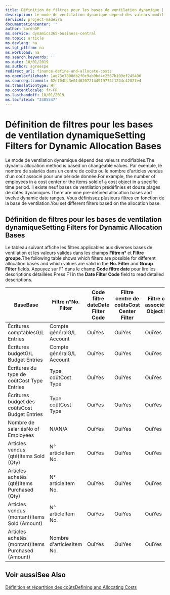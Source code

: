 ```yaml
---
title: Définition de filtres pour les bases de ventilation dynamique | Microsoft Docs
description: Le mode de ventilation dynamique dépend des valeurs modifiables. Par exemple, le nombre de salariés dans un centre de coûts ou le nombre d'articles vendus d'un coût associé pour une période donnée. Il existe neuf bases de ventilation prédéfinies et douze plages de dates dynamiques. Vous définissez plusieurs filtres en fonction de la base de ventilation.
services: project-madeira
documentationcenter: ''
author: SorenGP
ms.service: dynamics365-business-central
ms.topic: article
ms.devlang: na
ms.tgt_pltfrm: na
ms.workload: na
ms.search.keywords: ''
ms.date: 10/01/2019
ms.author: sgroespe
redirect_url: finance-define-and-allocate-costs
ms.openlocfilehash: 1ae73e7808db2f0c9ab9bd4c2567b109ef245490
ms.sourcegitcommit: 02e704bc3e01d62072144919774f1244c42827e4
ms.translationtype: HT
ms.contentlocale: fr-FR
ms.lasthandoff: 10/01/2019
ms.locfileid: "2305547"
---
```

# <a name="setting-filters-for-dynamic-allocation-bases"></a><span data-ttu-id="eaf25-106">Définition de filtres pour les bases de ventilation dynamique</span><span class="sxs-lookup"><span data-stu-id="eaf25-106">Setting Filters for Dynamic Allocation Bases</span></span>
<span data-ttu-id="eaf25-107">Le mode de ventilation dynamique dépend des valeurs modifiables.</span><span class="sxs-lookup"><span data-stu-id="eaf25-107">The dynamic allocation method is based on changeable values.</span></span> <span data-ttu-id="eaf25-108">Par exemple, le nombre de salariés dans un centre de coûts ou le nombre d'articles vendus d'un coût associé pour une période donnée.</span><span class="sxs-lookup"><span data-stu-id="eaf25-108">For example, the number of employees in a cost center or the items sold of a cost object in a specific time period.</span></span> <span data-ttu-id="eaf25-109">Il existe neuf bases de ventilation prédéfinies et douze plages de dates dynamiques.</span><span class="sxs-lookup"><span data-stu-id="eaf25-109">There are nine pre-defined allocation bases and twelve dynamic date ranges.</span></span> <span data-ttu-id="eaf25-110">Vous définissez plusieurs filtres en fonction de la base de ventilation.</span><span class="sxs-lookup"><span data-stu-id="eaf25-110">You set different filters based on the allocation base.</span></span>  

## <a name="setting-filters-for-dynamic-allocation-bases"></a><span data-ttu-id="eaf25-111">Définition de filtres pour les bases de ventilation dynamique</span><span class="sxs-lookup"><span data-stu-id="eaf25-111">Setting Filters for Dynamic Allocation Bases</span></span>  
 <span data-ttu-id="eaf25-112">Le tableau suivant affiche les filtres applicables aux diverses bases de ventilation et les valeurs valides dans les champs **Filtre n°** et **Filtre groupe**.</span><span class="sxs-lookup"><span data-stu-id="eaf25-112">The following table shows which filters are possible for different allocation bases and which values are valid in the **No. Filter** and **Group Filter** fields.</span></span> <span data-ttu-id="eaf25-113">Appuyez sur F1 dans le champ **Code filtre date** pour lire les descriptions détaillées.</span><span class="sxs-lookup"><span data-stu-id="eaf25-113">Press F1 in the **Date Filter Code** field to read detailed descriptions.</span></span>  

|<span data-ttu-id="eaf25-114">**Base**</span><span class="sxs-lookup"><span data-stu-id="eaf25-114">**Base**</span></span>|<span data-ttu-id="eaf25-115">**Filtre n°**</span><span class="sxs-lookup"><span data-stu-id="eaf25-115">**No. Filter**</span></span>|<span data-ttu-id="eaf25-116">**Code filtre date**</span><span class="sxs-lookup"><span data-stu-id="eaf25-116">**Date Filter Code**</span></span>|<span data-ttu-id="eaf25-117">**Filtre centre de coûts**</span><span class="sxs-lookup"><span data-stu-id="eaf25-117">**Cost Center Filter**</span></span>|<span data-ttu-id="eaf25-118">**Filtre coûts associés**</span><span class="sxs-lookup"><span data-stu-id="eaf25-118">**Cost Object Filter**</span></span>|<span data-ttu-id="eaf25-119">**Filtre groupe**</span><span class="sxs-lookup"><span data-stu-id="eaf25-119">**Group Filter**</span></span>|  
|--------------|----------------------------------------|----------------------------------------------|------------------------------------------------|------------------------------------------------|------------------------------------------|  
|<span data-ttu-id="eaf25-120">Écritures comptables</span><span class="sxs-lookup"><span data-stu-id="eaf25-120">G/L Entries</span></span>|<span data-ttu-id="eaf25-121">Compte général</span><span class="sxs-lookup"><span data-stu-id="eaf25-121">G/L Account</span></span>|<span data-ttu-id="eaf25-122">Oui</span><span class="sxs-lookup"><span data-stu-id="eaf25-122">Yes</span></span>|<span data-ttu-id="eaf25-123">Oui</span><span class="sxs-lookup"><span data-stu-id="eaf25-123">Yes</span></span>|<span data-ttu-id="eaf25-124">Oui</span><span class="sxs-lookup"><span data-stu-id="eaf25-124">Yes</span></span>|<span data-ttu-id="eaf25-125">N/A</span><span class="sxs-lookup"><span data-stu-id="eaf25-125">N/A</span></span>|  
|<span data-ttu-id="eaf25-126">Écritures budget</span><span class="sxs-lookup"><span data-stu-id="eaf25-126">G/L Budget Entries</span></span>|<span data-ttu-id="eaf25-127">Compte général</span><span class="sxs-lookup"><span data-stu-id="eaf25-127">G/L Account</span></span>|<span data-ttu-id="eaf25-128">Oui</span><span class="sxs-lookup"><span data-stu-id="eaf25-128">Yes</span></span>|<span data-ttu-id="eaf25-129">Oui</span><span class="sxs-lookup"><span data-stu-id="eaf25-129">Yes</span></span>|<span data-ttu-id="eaf25-130">Oui</span><span class="sxs-lookup"><span data-stu-id="eaf25-130">Yes</span></span>|<span data-ttu-id="eaf25-131">Nom budget comptable</span><span class="sxs-lookup"><span data-stu-id="eaf25-131">G/L Budget Name</span></span>|  
|<span data-ttu-id="eaf25-132">Écritures du type de coût</span><span class="sxs-lookup"><span data-stu-id="eaf25-132">Cost Type Entries</span></span>|<span data-ttu-id="eaf25-133">Type coût</span><span class="sxs-lookup"><span data-stu-id="eaf25-133">Cost Type</span></span>|<span data-ttu-id="eaf25-134">Oui</span><span class="sxs-lookup"><span data-stu-id="eaf25-134">Yes</span></span>|<span data-ttu-id="eaf25-135">Oui</span><span class="sxs-lookup"><span data-stu-id="eaf25-135">Yes</span></span>|<span data-ttu-id="eaf25-136">Oui</span><span class="sxs-lookup"><span data-stu-id="eaf25-136">Yes</span></span>|<span data-ttu-id="eaf25-137">N/A</span><span class="sxs-lookup"><span data-stu-id="eaf25-137">N/A</span></span>|  
|<span data-ttu-id="eaf25-138">Écritures budget des coûts</span><span class="sxs-lookup"><span data-stu-id="eaf25-138">Cost Budget Entries</span></span>|<span data-ttu-id="eaf25-139">Type coût</span><span class="sxs-lookup"><span data-stu-id="eaf25-139">Cost Type</span></span>|<span data-ttu-id="eaf25-140">Oui</span><span class="sxs-lookup"><span data-stu-id="eaf25-140">Yes</span></span>|<span data-ttu-id="eaf25-141">Oui</span><span class="sxs-lookup"><span data-stu-id="eaf25-141">Yes</span></span>|<span data-ttu-id="eaf25-142">Oui</span><span class="sxs-lookup"><span data-stu-id="eaf25-142">Yes</span></span>|<span data-ttu-id="eaf25-143">Nom du budget</span><span class="sxs-lookup"><span data-stu-id="eaf25-143">Budget Name</span></span>|  
|<span data-ttu-id="eaf25-144">Nombre de salariés</span><span class="sxs-lookup"><span data-stu-id="eaf25-144">No of Employees</span></span>|<span data-ttu-id="eaf25-145">N/A</span><span class="sxs-lookup"><span data-stu-id="eaf25-145">N/A</span></span>|<span data-ttu-id="eaf25-146">Oui</span><span class="sxs-lookup"><span data-stu-id="eaf25-146">Yes</span></span>|<span data-ttu-id="eaf25-147">Oui</span><span class="sxs-lookup"><span data-stu-id="eaf25-147">Yes</span></span>|<span data-ttu-id="eaf25-148">Oui</span><span class="sxs-lookup"><span data-stu-id="eaf25-148">Yes</span></span>|<span data-ttu-id="eaf25-149">N/A</span><span class="sxs-lookup"><span data-stu-id="eaf25-149">N/A</span></span>|  
|<span data-ttu-id="eaf25-150">Articles vendus (qté)</span><span class="sxs-lookup"><span data-stu-id="eaf25-150">Items Sold (Qty)</span></span>|<span data-ttu-id="eaf25-151">N° article</span><span class="sxs-lookup"><span data-stu-id="eaf25-151">Item No.</span></span>|<span data-ttu-id="eaf25-152">Oui</span><span class="sxs-lookup"><span data-stu-id="eaf25-152">Yes</span></span>|<span data-ttu-id="eaf25-153">Oui</span><span class="sxs-lookup"><span data-stu-id="eaf25-153">Yes</span></span>|<span data-ttu-id="eaf25-154">Oui</span><span class="sxs-lookup"><span data-stu-id="eaf25-154">Yes</span></span>|<span data-ttu-id="eaf25-155">Groupe compta. stock</span><span class="sxs-lookup"><span data-stu-id="eaf25-155">Inventory Posting Group</span></span>|  
|<span data-ttu-id="eaf25-156">Articles achetés (qté)</span><span class="sxs-lookup"><span data-stu-id="eaf25-156">Items Purchased (Qty)</span></span>|<span data-ttu-id="eaf25-157">N° article</span><span class="sxs-lookup"><span data-stu-id="eaf25-157">Item No.</span></span>|<span data-ttu-id="eaf25-158">Oui</span><span class="sxs-lookup"><span data-stu-id="eaf25-158">Yes</span></span>|<span data-ttu-id="eaf25-159">Oui</span><span class="sxs-lookup"><span data-stu-id="eaf25-159">Yes</span></span>|<span data-ttu-id="eaf25-160">Oui</span><span class="sxs-lookup"><span data-stu-id="eaf25-160">Yes</span></span>|<span data-ttu-id="eaf25-161">Groupe compta. stock</span><span class="sxs-lookup"><span data-stu-id="eaf25-161">Inventory Posting Group</span></span>|  
|<span data-ttu-id="eaf25-162">Articles vendus (montant)</span><span class="sxs-lookup"><span data-stu-id="eaf25-162">Items Sold (Amount)</span></span>|<span data-ttu-id="eaf25-163">N° article</span><span class="sxs-lookup"><span data-stu-id="eaf25-163">Item No.</span></span>|<span data-ttu-id="eaf25-164">Oui</span><span class="sxs-lookup"><span data-stu-id="eaf25-164">Yes</span></span>|<span data-ttu-id="eaf25-165">Oui</span><span class="sxs-lookup"><span data-stu-id="eaf25-165">Yes</span></span>|<span data-ttu-id="eaf25-166">Oui</span><span class="sxs-lookup"><span data-stu-id="eaf25-166">Yes</span></span>|<span data-ttu-id="eaf25-167">Groupe compta. stock</span><span class="sxs-lookup"><span data-stu-id="eaf25-167">Inventory Posting Group</span></span>|  
|<span data-ttu-id="eaf25-168">Articles achetés (montant)</span><span class="sxs-lookup"><span data-stu-id="eaf25-168">Items Purchased (Amount)</span></span>|<span data-ttu-id="eaf25-169">Nombre d'articles</span><span class="sxs-lookup"><span data-stu-id="eaf25-169">Item No.</span></span>|<span data-ttu-id="eaf25-170">Oui</span><span class="sxs-lookup"><span data-stu-id="eaf25-170">Yes</span></span>|<span data-ttu-id="eaf25-171">Oui</span><span class="sxs-lookup"><span data-stu-id="eaf25-171">Yes</span></span>|<span data-ttu-id="eaf25-172">Oui</span><span class="sxs-lookup"><span data-stu-id="eaf25-172">Yes</span></span>|<span data-ttu-id="eaf25-173">Groupe compta. stock</span><span class="sxs-lookup"><span data-stu-id="eaf25-173">Inventory Posting Group</span></span>|  

## <a name="see-also"></a><span data-ttu-id="eaf25-174">Voir aussi</span><span class="sxs-lookup"><span data-stu-id="eaf25-174">See Also</span></span>  
[<span data-ttu-id="eaf25-175">Définition et répartition des coûts</span><span class="sxs-lookup"><span data-stu-id="eaf25-175">Defining and Allocating Costs</span></span>](finance-define-and-allocate-costs.md)
